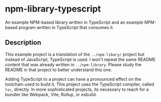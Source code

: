 # npm-library-typescript

An example NPM-based library written in TypeScript and an example NPM-based program written in TypeScript that consumes it.

## Description

This example project is a translation of the `../npm-libary/` project but instead of JavaScript, TypeScript is used.
I won't repeat the same README content that was already written in `../npm-library`. Please study the README in that project
to better understand this one.

Adding TypeScript to a project can have a pronounced effect on the toolchain used to build it. This project uses the
TypeScript compiler, called `tsc`, directly. In more sophisticated projects, its necessary to reach for a bundler like
Webpack, Vite, Rollup, or esbuild.
